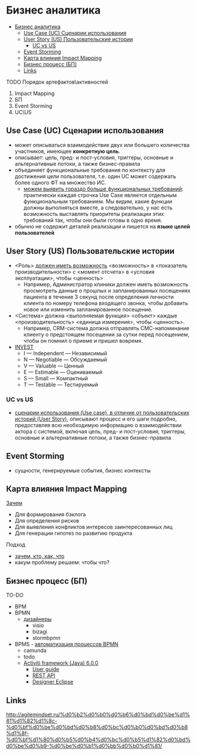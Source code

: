 # Бизнес аналитика

- [Бизнес аналитика](#бизнес-аналитика)
  - [Use Case (UC) Сценарии использования](#use-case-uc-сценарии-использования)
  - [User Story (US) Пользовательские истории](#user-story-us-пользовательские-истории)
    - [UC vs US](#uc-vs-us)
  - [Event Storming](#event-storming)
  - [Карта влияния Impact Mapping](#карта-влияния-impact-mapping)
  - [Бизнес процесс (БП)](#бизнес-процесс-бп)
  - [Links](#links)

TODO Порядок артефактов\активностей

1. Impact Mapping
2. БП
3. Event Storming
4. UC\US

## Use Case (UC) Сценарии использования

- может описываться взаимодействие двух или большего количества участников, имеющее __конкретную цель__.
- описывает: цель, пред- и пост-условия, триггеры, основные и альтернативные потоки, а также бизнес-правила
- объединяет функциональные требования по контексту для достижения цели пользователя, т.е. один UC может содержать более одного ФТ на множество ИС.
  - [можем выявить гораздо больше функциональных требований](https://systems.education/use-case): практически каждая строчка Use Case является отдельным функциональным требованием. Мы видим, какие функции должны выполняться вместе, а следовательно, у нас есть возможность выставлять приоритеты реализации этих требований так, чтобы они были готовы в одно время.
- обычно не содержит деталей реализации и пишется на __языке целей пользователей__

## User Story (US) Пользовательские истории

- <Роль> [должен иметь возможность](https://scrumtrek.ru/blog/product-management/3364/user-story-instruktsiya-po-primeneniyu/) <возможность> в <показатель производительности> с <момент отсчета> в <условия эксплуатации>, чтобы <ценность>
  - Например, Администратор клиники должен иметь возможность просмотреть данные о прошлых и запланированных посещениях пациента в течение 3 секунд после определения личности клиента по номеру телефона входящего звонка, чтобы добавить новое или изменить запланированное посещение.
- <Система> должна <выполняемая функция> <объект> каждые <производительность> <единица измерения>, чтобы <ценность>.
  - Например, CRM-система должна отправлять СМС-напоминание клиенту о предстоящем посещении за сутки перед посещением, чтобы он помнил о приеме и пришел вовремя.
- [INVEST](https://habr.com/ru/post/577420/)
  - I — Independent — Независимый
  - N — Negotiable — Обсуждаемый
  - V — Valuable — Ценный
  - E — Estimable — Оцениваемый
  - S — Small — Компактный
  - T — Testable — Тестируемый

### UC vs US

- [сценарии использования (Use case), в отличие от пользовательских историй (User Story)](https://babok-school.ru/blogs/user-story-vs-use-case-and-uml/), описывают процесс и его шаги подробно, предоставляя всю необходимую информацию о взаимодействии актора с системой, включая цель, пред- и пост-условия, триггеры, основные и альтернативные потоки, а также бизнес-правила

## Event Storming

- сущности, генерируемые события, бизнес контексты

## Карта влияния Impact Mapping

[Зачем](https://scrumtrek.ru/blog/product-management/3326/impact-mapping-guide/)
- Для формирования бэклога
- Для определения рисков
- Для выявления конфликтов интересов заинтересованных лиц
- Для генерации гипотез по развитию продукта

Подход
- [зачем, кто, как, что](https://scrumtrek.ru/blog/product-management/3326/impact-mapping-guide/)
- какум проблему решаем: чтобы что? 

## Бизнес процесс (БП)

TO-DO

- BPM
- BPMN
  - [дизайнеры](https://stormbpmn.com/compare)
    - visio
    - bizagi
    - stormbpmn
- BPMS - [автоматизация процессов BPMN](https://www.g2.com/products/camunda-platform/competitors/alternatives)
  - camunda
  - todo
  - [Activiti framework (Java) 6.0.0](https://www.activiti.org/)
    - [User guide](https://www.activiti.org/userguide/)
    - [REST API](https://habr.com/ru/post/416491/)
    - [Designer Eclipse](https://www.activiti.org/userguide/#eclipseDesignerInstallation)

## Links

http://agilemindset.ru/%d0%b2%d0%b0%d0%b6%d0%bd%d0%be%d1%81%d1%82%d1%8c-%d0%bf%d0%be%d0%bd%d0%b8%d0%bc%d0%b0%d0%bd%d0%b8%d1%8f-%d0%bf%d1%80%d0%b5%d0%b4%d0%bc%d0%b5%d1%82%d0%bd%d0%be%d0%b9-%d0%be%d0%b1%d0%bb%d0%b0%d1%81/
